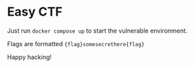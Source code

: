 # Easy CTF

Just run `docker compose up` to start the vulnerable environment.

Flags are formatted `{flag}somesecrethere{flag}`

Happy hacking!